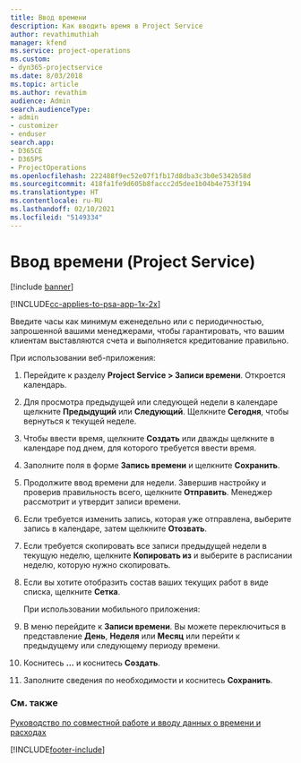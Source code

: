 ```yaml
---
title: Ввод времени
description: Как вводить время в Project Service
author: revathimuthiah
manager: kfend
ms.service: project-operations
ms.custom:
- dyn365-projectservice
ms.date: 8/03/2018
ms.topic: article
ms.author: revathim
audience: Admin
search.audienceType:
- admin
- customizer
- enduser
search.app:
- D365CE
- D365PS
- ProjectOperations
ms.openlocfilehash: 222488f9ec52e07f1fb17d8dba3c3b0e5342b58d
ms.sourcegitcommit: 418fa1fe9d605b8faccc2d5dee1b04b4e753f194
ms.translationtype: HT
ms.contentlocale: ru-RU
ms.lasthandoff: 02/10/2021
ms.locfileid: "5149334"
---
```

# <a name="enter-time-project-service"></a>Ввод времени (Project Service)

[!include [banner](../includes/psa-now-project-operations.md)]

[!INCLUDE[cc-applies-to-psa-app-1x-2x](../includes/cc-applies-to-psa-app-1x-2x.md)]

Введите часы как минимум еженедельно или с периодичностью, запрошенной вашими менеджерами, чтобы гарантировать, что вашим клиентам выставляются счета и выполняется кредитование правильно.  
  
 При использовании веб-приложения:  
  
1. Перейдите к разделу **Project Service > Записи времени**. Откроется календарь.  
  
2. Для просмотра предыдущей или следующей недели в календаре щелкните **Предыдущий** или **Следующий**. Щелкните **Сегодня**, чтобы вернуться к текущей неделе.  
  
3. Чтобы ввести время, щелкните **Создать** или дважды щелкните в календаре под днем, для которого требуется ввести время.  
  
4. Заполните поля в форме **Запись времени** и щелкните **Сохранить**.  
  
5. Продолжите ввод времени для недели. Завершив настройку и проверив правильность всего, щелкните **Отправить**. Менеджер рассмотрит и утвердит записи времени.  
  
6. Если требуется изменить запись, которая уже отправлена, выберите запись в календаре, затем щелкните **Отозвать**.  
  
7. Если требуется скопировать все записи предыдущей недели в текущую неделю, щелкните **Копировать из** и выберите в расписании неделю, которую нужно скопировать.  
  
8. Если вы хотите отобразить состав ваших текущих работ в виде списка, щелкните **Сетка**.  
  
   При использовании мобильного приложения:  
  
9. В меню перейдите к **Записи времени**.     Вы можете переключиться в представление **День**, **Неделя** или **Месяц** или перейти к предыдущему или следующему периоду времени.  
  
10. Коснитесь **…** и коснитесь **Создать**.  
  
11. Заполните сведения по необходимости и коснитесь **Сохранить**.  
  
### <a name="see-also"></a>См. также  
 [Руководство по совместной работе и вводу данных о времени и расходах](../psa/time-expense-collaboration-guide.md)


[!INCLUDE[footer-include](../includes/footer-banner.md)]